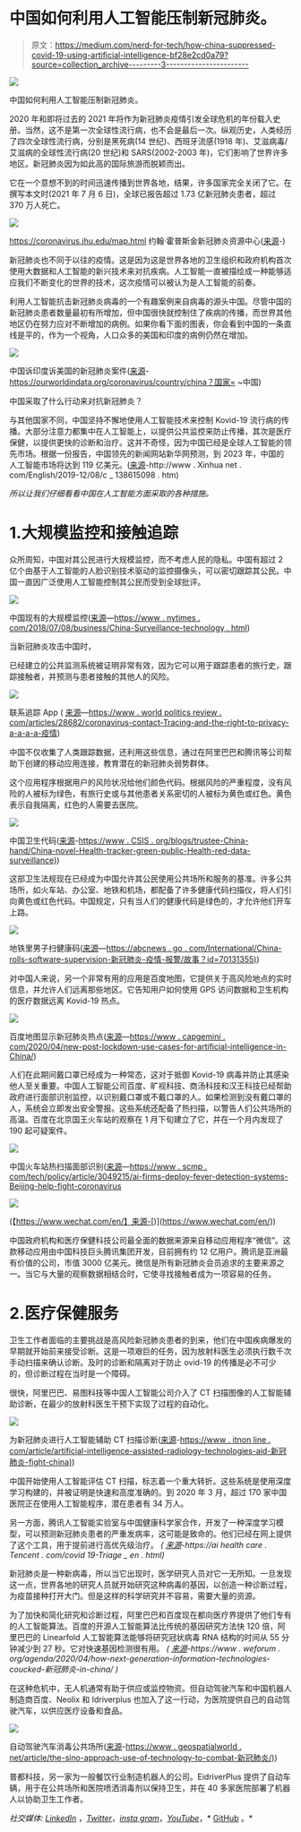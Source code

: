 # 中国如何利用人工智能压制新冠肺炎。

> 原文：<https://medium.com/nerd-for-tech/how-china-suppressed-covid-19-using-artificial-intelligence-bf28e2cd0a79?source=collection_archive---------3----------------------->

![](img/70cfd7d481d3ef35c54bdf46bdf08938.png)

中国如何利用人工智能压制新冠肺炎。

2020 年和即将过去的 2021 年将作为新冠肺炎疫情引发全球危机的年份载入史册。当然，这不是第一次全球性流行病，也不会是最后一次。纵观历史，人类经历了四次全球性流行病，分别是黑死病(14 世纪)、西班牙流感(1918 年)、艾滋病毒/艾滋病的全球性流行病(20 世纪)和 SARS(2002-2003 年)，它们影响了世界许多地区。新冠肺炎因为如此高的国际旅游而脱颖而出。

它在一个意想不到的时间迅速传播到世界各地，结果，许多国家完全关闭了它。在撰写本文时(2021 年 7 月 6 日)，全球已报告超过 1.73 亿新冠肺炎患者，超过 370 万人死亡。

![](img/78f26237baa605f79d64e5140b8b04ab.png)

https://coronavirus.jhu.edu/map.html 约翰·霍普斯金新冠肺炎资源中心([来源](https://coronavirus.jhu.edu/map.html)-)

新冠肺炎也不同于以往的疫情。这是因为这是世界各地的卫生组织和政府机构首次使用大数据和人工智能的新兴技术来对抗疾病。人工智能一直被描绘成一种能够适应我们不断变化的世界的技术，这次疫情可以被认为是人工智能的前奏。

利用人工智能抗击新冠肺炎病毒的一个有趣案例来自病毒的源头中国。尽管中国的新冠肺炎患者数量最初有所增加，但中国很快就控制住了疾病的传播，而世界其他地区仍在努力应对不断增加的病例。如果你看下面的图表，你会看到中国的一条直线是平的，作为一个视角，人口众多的美国和印度的病例仍然在增加。

![](img/ca7e682673b07c2b6db2ec42a329607d.png)

中国诉印度诉美国的新冠肺炎案件([来源](https://ourworldindata.org/coronavirus/country/china?country=~CHN)-https://ourworldindata.org/coronavirus/country/china？国家= ~中国)

中国采取了什么行动来对抗新冠肺炎？

与其他国家不同，中国坚持不懈地使用人工智能技术来控制 Kovid-19 流行病的传播。大部分注意力都集中在人工智能上，以提供公共监控来防止传播，其次是医疗保健，以提供更快的诊断和治疗。这并不奇怪，因为中国已经是全球人工智能的领先市场。根据一份报告，中国领先的新闻网站新华网预测，到 2023 年，中国的人工智能市场将达到 119 亿美元。([来源](http://www.xinhuanet.com/english/2019-12/08/c_138615098.htm)-http://www . Xinhua net . com/English/2019-12/08/c _ 138615098 . htm)

*所以让我们仔细看看中国在人工智能方面采取的各种措施。*

# 1.大规模监控和接触追踪

众所周知，中国对其公民进行大规模监控，而不考虑人民的隐私。中国有超过 2 亿个由基于人工智能的人脸识别技术驱动的监控摄像头，可以密切跟踪其公民。中国一直因广泛使用人工智能控制其公民而受到全球批评。

![](img/b65dc30f41cd5780ee5babc1930a4bdb.png)

中国现有的大规模监控([来源](https://www.nytimes.com/2018/07/08/business/china-surveillance-technology.html)—[https://www . nytimes . com/2018/07/08/business/China-Surveillance-technology . html](https://www.nytimes.com/2018/07/08/business/china-surveillance-technology.html))

当新冠肺炎攻击中国时，

已经建立的公共监测系统被证明非常有效，因为它可以用于跟踪患者的旅行史，跟踪接触者，并预测与患者接触的其他人的风险。

![](img/1a59f70cb1d91b427678ff4c854096ab.png)

联系追踪 App ( [来源](https://www.worldpoliticsreview.com/articles/28682/coronavirus-contact-tracing-and-the-right-to-privacy-in-a-pandemic)—[https://www . world politics review . com/articles/28682/coronavirus-contact-Tracing-and-the-right-to-privacy-a-a-a-a-疫情](https://www.worldpoliticsreview.com/articles/28682/coronavirus-contact-tracing-and-the-right-to-privacy-in-a-pandemic))

中国不仅收集了人类跟踪数据，还利用这些信息，通过在阿里巴巴和腾讯等公司帮助下创建的移动应用连接，教育潜在的新冠肺炎弱势群体。

这个应用程序根据用户的风险状况给他们颜色代码。根据风险的严重程度，没有风险的人被标为绿色，有旅行史或与其他患者关系密切的人被标为黄色或红色。黄色表示自我隔离，红色的人需要去医院。

![](img/69d140f1af8ce23dd6b1284050447b78.png)

中国卫生代码([来源](https://www.csis.org/blogs/trustee-china-hand/chinas-novel-health-tracker-green-public-health-red-data-surveillance)-[https://www . CSIS . org/blogs/trustee-China-hand/China-novel-Health-tracker-green-public-Health-red-data-surveillance)](https://www.csis.org/blogs/trustee-china-hand/chinas-novel-health-tracker-green-public-health-red-data-surveillance))

这部卫生法规现在已经成为中国允许其公民使用公共场所和服务的基准。许多公共场所，如火车站、办公室、地铁和机场，都配备了许多健康代码扫描仪，将人们引向黄色或红色代码。中国规定，只有当人们的健康代码是绿色的，才允许他们开车上路。

![](img/1633bb4d792e5a89a0c3c8d5136b5783.png)

地铁里男子扫健康码([来源](https://abcnews.go.com/International/china-rolls-software-surveillance-covid-19-pandemic-alarming/story?id=70131355)—[https://abcnews . go . com/International/China-rolls-software-supervision-新冠肺炎-疫情-报警/故事？id=70131355)](https://abcnews.go.com/International/china-rolls-software-surveillance-covid-19-pandemic-alarming/story?id=70131355))

对中国人来说，另一个非常有用的应用是百度地图，它提供关于高风险地点的实时信息，并允许人们远离那些地区。它告知用户如何使用 GPS 访问数据和卫生机构的医疗数据远离 Kovid-19 热点。

![](img/605a3056345a8b7fa27803087b03a08f.png)

百度地图显示新冠肺炎热点([来源](https://www.capgemini.com/2020/04/new-post-lockdown-use-cases-for-artificial-intelligence-in-china/)—[https://www . capgemini . com/2020/04/new-post-lockdown-use-cases-for-artificial-intelligence-in-China/](https://www.capgemini.com/2020/04/new-post-lockdown-use-cases-for-artificial-intelligence-in-china/))

人们在此期间戴口罩已经成为一种常态，这对于抵御 Kovid-19 病毒并防止其感染他人至关重要。中国人工智能公司百度、旷视科技、商汤科技和汉王科技已经帮助政府进行面部识别监控，以识别戴口罩或不戴口罩的人。如果检测到没有戴口罩的人，系统会立即发出安全警报。这些系统还配备了热扫描，以警告人们公共场所的高温。百度在北京国王火车站的观察在 1 月下旬建立了它，并在一个月内发现了 190 起可疑案件。

![](img/f8d0a7ea8d6bc4750358f20e92fca9cf.png)

中国火车站热扫描面部识别([来源](https://www.scmp.com/tech/policy/article/3049215/ai-firms-deploy-fever-detection-systems-beijing-help-fight-coronavirus)—[https://www . scmp . com/tech/policy/article/3049215/ai-firms-deploy-fever-detection-systems-Beijing-help-fight-coronavirus](https://www.scmp.com/tech/policy/article/3049215/ai-firms-deploy-fever-detection-systems-beijing-help-fight-coronavirus)

![](img/e53d26df6f774a0e7047126bbfcf699a.png)

(【https://www.wechat.com/en/】来源-[)](https://www.wechat.com/en/))

中国政府机构和医疗保健科技公司最全面的数据来源来自移动应用程序“微信”。这款移动应用由中国科技巨头腾讯集团开发，目前拥有约 12 亿用户。腾讯是亚洲最有价值的公司，市值 3000 亿美元。微信是所有新冠肺炎会员追求的主要来源之一。当它与大量的观察数据相结合时，它使寻找接触者成为一项容易的任务。

# 2.医疗保健服务

卫生工作者面临的主要挑战是高风险新冠肺炎患者的到来，他们在中国疾病爆发的早期就开始前来接受诊断。这是一项艰巨的任务，因为放射科医生必须执行数千次手动扫描来确认诊断。及时的诊断和隔离对于防止 ovid-19 的传播是必不可少的，但诊断过程在当时是一个障碍。

很快，阿里巴巴、易图科技等中国人工智能公司介入了 CT 扫描图像的人工智能辅助诊断，在最少的放射科医生干预下实现了过程的自动化。

![](img/228bfd7f0ec51ab8fdd0de6427fdd3c3.png)

为新冠肺炎进行人工智能辅助 CT 扫描诊断([来源](https://www.itnonline.com/article/artificial-intelligence-assisted-radiology-technologies-aid-covid-19-fight-china)-[https://www . itnon line . com/article/artificial-intelligence-assisted-radiology-technologies-aid-新冠肺炎-fight-china)](https://www.itnonline.com/article/artificial-intelligence-assisted-radiology-technologies-aid-covid-19-fight-china))

中国开始使用人工智能评估 CT 扫描，标志着一个重大转折。这些系统是使用深度学习构建的，并被证明是快速和高度准确的。到 2020 年 3 月，超过 170 家中国医院正在使用人工智能程序，潜在患者有 34 万人。

另一方面，腾讯人工智能实验室与中国健康科学家合作，开发了一种深度学习模型，可以预测新冠肺炎患者的严重发病率，这可能是致命的。他们已经在网上提供了这个工具，用于提前进行高优先级治疗。 *(* [*来源*](https://aihealthcare.tencent.com/COVID19-Triage_en.html)*-https://ai health care . Tencent . com/covid 19-Triage _ en . html)*

新冠肺炎是一种新病毒，所以当它出现时，医学研究人员对它一无所知。一旦发现这一点，世界各地的研究人员就开始研究这种病毒的基因，以创造一种诊断过程，为疫苗接种打开大门。但是这样的科学研究并不容易，需要大量的资源。

为了加快和简化研究和诊断过程，阿里巴巴和百度现在都向医疗界提供了他们专有的人工智能算法。百度的开源人工智能算法比传统的基因研究方法快 120 倍，阿里巴巴的 Linearfold 人工智能算法能够将研究冠状病毒 RNA 结构的时间从 55 分钟减少到 27 秒。它对快速基因检测很有用。 *(* [*来源*](https://aihealthcare.tencent.com/COVID19-Triage_en.html)*-https://www . weforum . org/agenda/2020/04/how-next-generation-information-technologies-coucked-新冠肺炎-in-china/ )*

在这种危机中，无人机通常有助于供应或监控物资。但自动驾驶汽车和中国机器人制造商百度、Neolix 和 Idriverplus 也加入了这一行动，为医院提供自己的自动驾驶汽车，以供应医疗设备和食品。

![](img/142e841d942db17c15ab2159bc1f8490.png)

自动驾驶汽车消毒公共场所([来源](https://www.geospatialworld.net/article/the-sino-approach-use-of-technology-to-combat-covid-19/)-[https://www . geospatialworld . net/article/the-sino-approach-use-of-technology-to-combat-新冠肺炎/)](https://www.geospatialworld.net/article/the-sino-approach-use-of-technology-to-combat-covid-19/))

普都科技，另一家为一般餐饮行业制造机器人的公司。EidriverPlus 提供了自动车辆，用于在公共场所和医院喷洒消毒剂以保持卫生，并在 40 多家医院部署了机器人以协助卫生工作者。

*社交媒体:* [*LinkedIn*](https://www.linkedin.com/in/sajith-dilshan/) ，*[*Twitter*](https://twitter.com/sajithd7)*，*[*insta gram*](https://www.instagram.com/sajithd_dilshan/)*，*[*YouTube*](https://www.youtube.com/channel/UCXvjoCD39q8s3zWCwKD-Qpw)*，* [GitHub](https://github.com/Sajith-Dilshan) 。*